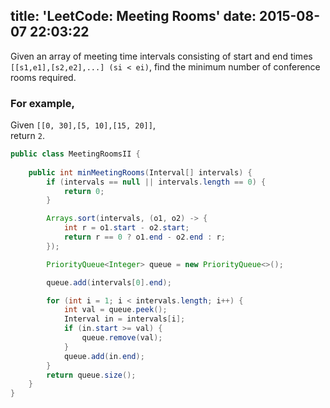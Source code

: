 title: 'LeetCode: Meeting Rooms'
date: 2015-08-07 22:03:22
---
 Given an array of meeting time intervals consisting of start and end times `[[s1,e1],[s2,e2],...] (si < ei)`, find the minimum number of conference rooms required.

### For example,
Given `[[0, 30],[5, 10],[15, 20]]`,     
return `2`.

```java
public class MeetingRoomsII {
    
    public int minMeetingRooms(Interval[] intervals) {
        if (intervals == null || intervals.length == 0) {
            return 0;
        }

        Arrays.sort(intervals, (o1, o2) -> {
            int r = o1.start - o2.start;
            return r == 0 ? o1.end - o2.end : r;
        });

        PriorityQueue<Integer> queue = new PriorityQueue<>();

        queue.add(intervals[0].end);

        for (int i = 1; i < intervals.length; i++) {
            int val = queue.peek();
            Interval in = intervals[i];
            if (in.start >= val) {
                queue.remove(val);
            }
            queue.add(in.end);
        }
        return queue.size();
    }
}
```
